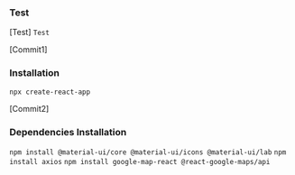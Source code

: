 ### Test
[Test]
`Test`

[Commit1]
### Installation 
`npx create-react-app`


[Commit2]
### Dependencies Installation
`npm install @material-ui/core @material-ui/icons @material-ui/lab`
`npm install axios`
`npm install google-map-react @react-google-maps/api`